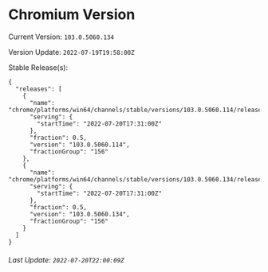 # Chromium Version

Current Version: `103.0.5060.134`

Version Update: `2022-07-19T19:58:00Z`

Stable Release(s):
```
{
  "releases": [
    {
      "name": "chrome/platforms/win64/channels/stable/versions/103.0.5060.114/releases/1658338260",
      "serving": {
        "startTime": "2022-07-20T17:31:00Z"
      },
      "fraction": 0.5,
      "version": "103.0.5060.114",
      "fractionGroup": "156"
    },
    {
      "name": "chrome/platforms/win64/channels/stable/versions/103.0.5060.134/releases/1658338260",
      "serving": {
        "startTime": "2022-07-20T17:31:00Z"
      },
      "fraction": 0.5,
      "version": "103.0.5060.134",
      "fractionGroup": "156"
    }
  ]
}
```

###### Last Update: `2022-07-20T22:00:09Z`
